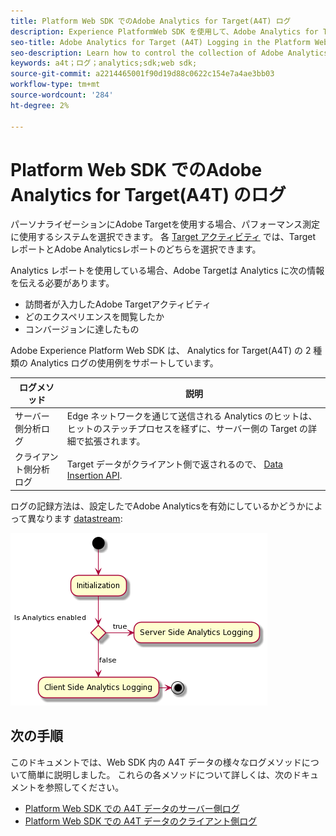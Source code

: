 ```yaml
---
title: Platform Web SDK でのAdobe Analytics for Target(A4T) ログ
description: Experience PlatformWeb SDK を使用して、Adobe Analytics for Target(A4T) データのコレクションを制御する方法について説明します。
seo-title: Adobe Analytics for Target (A4T) Logging in the Platform Web SDK
seo-description: Learn how to control the collection of Adobe Analytics for Target (A4T) data using the Experience Platform Web SDK.
keywords: a4t；ログ；analytics;sdk;web sdk;
source-git-commit: a2214465001f90d19d88c0622c154e7a4ae3bb03
workflow-type: tm+mt
source-wordcount: '284'
ht-degree: 2%

---
```



# Platform Web SDK でのAdobe Analytics for Target(A4T) のログ

パーソナライゼーションにAdobe Targetを使用する場合、パフォーマンス測定に使用するシステムを選択できます。 各 [Target アクティビティ](https://experienceleague.adobe.com/docs/target/using/activities/target-activities-guide.html) では、Target レポートとAdobe Analyticsレポートのどちらを選択できます。

Analytics レポートを使用している場合、Adobe Targetは Analytics に次の情報を伝える必要があります。

* 訪問者が入力したAdobe Targetアクティビティ
* どのエクスペリエンスを閲覧したか
* コンバージョンに達したもの

Adobe Experience Platform Web SDK は、 Analytics for Target(A4T) の 2 種類の Analytics ログの使用例をサポートしています。

| ログメソッド | 説明 |
| --- | --- |
| サーバー側分析ログ | Edge ネットワークを通じて送信される Analytics のヒットは、ヒットのステッチプロセスを経ずに、サーバー側の Target の詳細で拡張されます。 |
| クライアント側分析ログ | Target データがクライアント側で返されるので、 [Data Insertion API](https://experienceleague.adobe.com/docs/analytics/import/c-data-insertion-api.html). |

ログの記録方法は、設定したでAdobe Analyticsを有効にしているかどうかによって異なります [datastream](../../../fundamentals/datastreams.md):

![ログメソッドの決定フロー](../assets/analytics-logging.png)

## 次の手順

このドキュメントでは、Web SDK 内の A4T データの様々なログメソッドについて簡単に説明しました。 これらの各メソッドについて詳しくは、次のドキュメントを参照してください。

* [Platform Web SDK での A4T データのサーバー側ログ](./server-side.md)
* [Platform Web SDK での A4T データのクライアント側ログ](./client-side.md)
